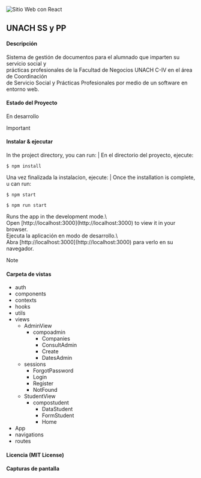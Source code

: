 ![Sitio Web con React](https://github.com/OyasumiiAlex/unach-sspp/assets/44487342/7c6b49b0-a4ed-4957-ae53-a12012920034)

##  UNACH SS y PP

#### Descripción
<p> Sistema de gestión de documentos para el alumnado que imparten su servicio social y <br>
prácticas profesionales de la Facultad de Negocios UNACH C-IV en el área de Coordinación <br>
de Servicio Social y Prácticas Profesionales por medio de un software en entorno web.</p>

#### Estado del Proyecto
<p> En desarrollo </p>

> [!IMPORTANT]

#### Instalar & ejecutar
<p> In the project directory, you can run: | En el directorio del proyecto, ejecute: </p>

`$ npm install`

<p>Una vez finalizada la instalacion, ejecute: | Once the installation is complete, u can run: </p></p>

`$ npm start`

`$ npm run start`

<p>Runs the app in the development mode.\ <br>
Open [http://localhost:3000](http://localhost:3000) to view it in your browser. <br>
Ejecuta la aplicación en modo de desarrollo.\ <br>
Abra [http://localhost:3000](http://localhost:3000) para verlo en su navegador. </p>

> [!NOTE]

#### Carpeta de vistas
                
+ auth
+ components
+ contexts
+ hooks
+ utils
+ views
    + AdminView
        + compoadmin
            + Companies
            + ConsultAdmin
            + Create
            + DatesAdmin
    + sessions
        + ForgotPassword
        + Login
        + Register
        + NotFound
    + StudentView
        + compostudent
            + DataStudent
            + FormStudent
            + Home
+ App
+ navigations
+ routes

#### Licencia (MIT License)
#### Capturas de pantalla
